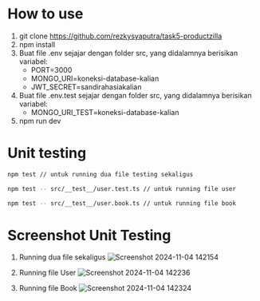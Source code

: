 # How to use
1. git clone https://github.com/rezkysyaputra/task5-productzilla
2. npm install
3. Buat file .env sejajar dengan folder src, yang didalamnya berisikan variabel:
   - PORT=3000
   - MONGO_URI=koneksi-database-kalian
   - JWT_SECRET=sandirahasiakalian
3. Buat file .env.test sejajar dengan folder src, yang didalamnya berisikan variabel:
   - MONGO_URI_TEST=koneksi-database-kalian
4. npm run dev

# Unit testing
```bash
npm test // untuk running dua file testing sekaligus
```
```bash
npm test -- src/__test__/user.test.ts // untuk running file user 
```
```bash
npm test -- src/__test__/user.book.ts // untuk running file book 
```

# Screenshot Unit Testing
1. Running dua file sekaligus
   ![Screenshot 2024-11-04 142154](https://github.com/user-attachments/assets/1ac06517-7ef9-4290-8b6d-cb44bd1662c2)

2. Running file User
   ![Screenshot 2024-11-04 142236](https://github.com/user-attachments/assets/0d047876-9a79-4316-b746-724d4378d2a8)

3. Running file Book
   ![Screenshot 2024-11-04 142324](https://github.com/user-attachments/assets/6329b579-bfb9-40c9-9c7d-e7fe2f735dfb)


